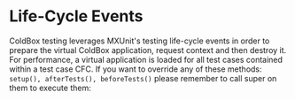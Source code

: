 # Life-Cycle Events

ColdBox testing leverages MXUnit's testing life-cycle events in order to prepare the virtual ColdBox application, request context and then destroy it. For performance, a virtual application is loaded for all test cases contained within a test case CFC. If you want to override any of these methods: `setup(), afterTests(), beforeTests()` please remember to call super on them to execute them:
